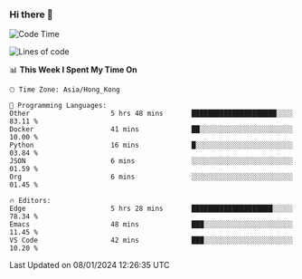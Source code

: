 ### Hi there 👋

<!--
**nicehiro/nicehiro** is a ✨ _special_ ✨ repository because its `README.md` (this file) appears on your GitHub profile.

Here are some ideas to get you started:

- 🔭 I’m currently working on ...
- 🌱 I’m currently learning ...
- 👯 I’m looking to collaborate on ...
- 🤔 I’m looking for help with ...
- 💬 Ask me about ...
- 📫 How to reach me: ...
- 😄 Pronouns: ...
- ⚡ Fun fact: ...
-->

<!--START_SECTION:waka-->
![Code Time](http://img.shields.io/badge/Code%20Time-189%20hrs%208%20mins-blue)

![Lines of code](https://img.shields.io/badge/From%20Hello%20World%20I%27ve%20Written-2.6%20million%20lines%20of%20code-blue)

📊 **This Week I Spent My Time On** 

```text
🕑︎ Time Zone: Asia/Hong_Kong

💬 Programming Languages: 
Other                    5 hrs 48 mins       █████████████████████░░░░   83.11 % 
Docker                   41 mins             ██░░░░░░░░░░░░░░░░░░░░░░░   10.00 % 
Python                   16 mins             █░░░░░░░░░░░░░░░░░░░░░░░░   03.84 % 
JSON                     6 mins              ░░░░░░░░░░░░░░░░░░░░░░░░░   01.59 % 
Org                      6 mins              ░░░░░░░░░░░░░░░░░░░░░░░░░   01.45 % 

🔥 Editors: 
Edge                     5 hrs 28 mins       ████████████████████░░░░░   78.34 % 
Emacs                    48 mins             ███░░░░░░░░░░░░░░░░░░░░░░   11.45 % 
VS Code                  42 mins             ███░░░░░░░░░░░░░░░░░░░░░░   10.20 % 
```


 Last Updated on 08/01/2024 12:26:35 UTC
<!--END_SECTION:waka-->

